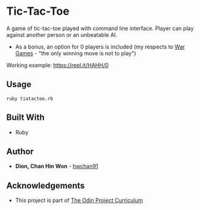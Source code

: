 # Tic-Tac-Toe

A game of tic-tac-toe played with command line interface.
Player can play against another person or an unbeatable AI.
* As a bonus, an option for 0 players is included (my respects to [War Games](https://en.wikipedia.org/wiki/WarGames) - "the only winning move is not to play")

Working example: https://repl.it/HAHH/0

## Usage

```
ruby tiatactoe.rb
```


## Built With

* Ruby


## Author

* **Dion, Chan Hin Won** -  [hwchan91](https://github.com/hwchan91)

## Acknowledgements

* This project is part of [The Odin Project Curriculum](https://www.theodinproject.com/courses/ruby-programming/lessons/oop)
